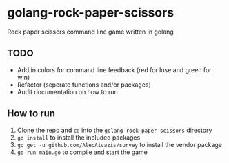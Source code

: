 # golang-rock-paper-scissors

Rock paper scissors command line game written in golang

## TODO
- Add in colors for command line feedback (red for lose and green for win)
- Refactor (seperate functions and/or packages)
- Audit documentation on how to run

## How to run
1. Clone the repo and `cd` into the `golang-rock-paper-scissors` directory
2. `go install` to install the included packages
3. `go get -u github.com/AlecAivazis/survey` to install the vendor package
4. `go run main.go` to compile and start the game
